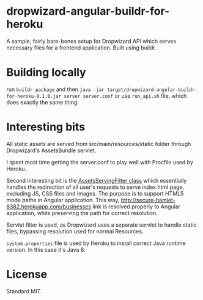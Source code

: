 # dropwizard-angular-buildr-for-heroku

A sample, fairly bare-bones setup for Dropwizard API which serves necessary files for a frontend application. Built using buildr.

# Building locally

run `buildr package` and then `java -jar target/dropwizard-angular-buildr-for-heroku-0.1.0.jar server server.conf` or use `run_api.sh` file, which does exactly the same thing.

# Interesting bits

All static assets are served from src/main/resources/static folder through Dropwizard's AssetsBundle servlet.

I spent most time getting the server.conf to play well with Procfile used by Heroku.

Second interesting bit is the [AssetsServingFilter class](https://github.com/tomaszj/dropwizard-angular-sbt-for-heroku/blob/master/src/main/java/org/tomaszjaneczko/testpoc/api/AssetsServingFilter.java)
 which essentially handles the redirection of all user's requests to serve index.html page, excluding JS, CSS files and images.
 The purpose is to support HTML5 mode paths in Angular application. This way, http://secure-hamlet-8382.herokuapp.com/businesses
 link is resolved properly to Angular application, while preserving the path for correct resolution.

Servlet filter is used, as Dropwizard uses a separate servlet to handle static files, bypassing resolution used for normal Resources.

`system.properties` file is used by Heroku to install correct Java runtime version. In this case it's Java 8.

# License

Standard MIT.
